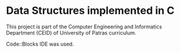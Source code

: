 # Data Structures implemented in C

This project is part of the Computer Engineering and Informatics Department (CEID) of University of Patras curriculum.

Code::Blocks IDE was used.
